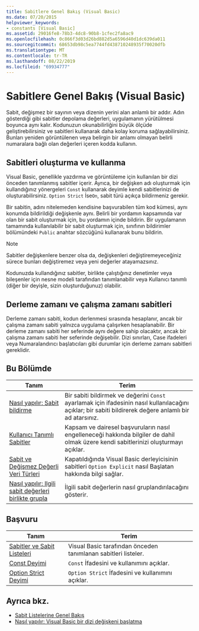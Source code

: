 ```yaml
---
title: Sabitlere Genel Bakış (Visual Basic)
ms.date: 07/20/2015
helpviewer_keywords:
- constants [Visual Basic]
ms.assetid: 29016fe8-78b3-4dc8-90b8-1cfec2fa8ac9
ms.openlocfilehash: 0c866f3d03d26bd882d5a6596d40d1dc639da011
ms.sourcegitcommit: 68653db98c5ea7744fd438710248935f70020dfb
ms.translationtype: MT
ms.contentlocale: tr-TR
ms.lasthandoff: 08/22/2019
ms.locfileid: "69934777"
---
```

# <a name="constants-overview-visual-basic"></a>Sabitlere Genel Bakış (Visual Basic)
Sabit, değişmez bir sayının veya dizenin yerini alan anlamlı bir addır. Adın gösterdiği gibi sabitler depolama değerleri, uygulamanın yürütülmesi boyunca aynı kalır. Kodunuzun okunabilirliğini büyük ölçüde geliştirebilirsiniz ve sabitleri kullanarak daha kolay koruma sağlayabilirsiniz. Bunları yeniden görüntülenen veya belirgin bir anlamı olmayan belirli numaralara bağlı olan değerleri içeren kodda kullanın.  
  
## <a name="how-to-create-and-use-constants"></a>Sabitleri oluşturma ve kullanma  
 Visual Basic, genellikle yazdırma ve görüntüleme için kullanılan bir dizi önceden tanımlanmış sabitler içerir. Ayrıca, bir değişken adı oluşturmak için kullandığınız yönergeleri `Const` kullanarak deyimle kendi sabitlerinizi de oluşturabilirsiniz. `Option Strict` İse`On`, sabit türü açıkça bildirmeniz gerekir.  
  
 Bir sabitin, adını nitelemeden kendisine başvurabilen tüm kod kümesi, aynı konumda bildirildiği değişkenle aynı. Belirli bir yordamın kapsamında var olan bir sabit oluşturmak için, bu yordamın içinde bildirin. Bir uygulamanın tamamında kullanılabilir bir sabit oluşturmak için, sınıfının bildirimler bölümündeki `Public` anahtar sözcüğünü kullanarak bunu bildirin.  
  
> [!NOTE]
> Sabitler değişkenlere benzer olsa da, değişkenleri değiştiremeyeceğiniz sürece bunları değiştiremez veya yeni değerler atayamazsınız.  
  
 Kodunuzda kullandığınız sabitler, birlikte çalıştığınız denetimler veya bileşenler için nesne modeli tarafından tanımlanabilir veya Kullanıcı tanımlı (diğer bir deyişle, sizin oluşturduğunuz) olabilir.  
  
## <a name="compile-time-and-run-time-constants"></a>Derleme zamanı ve çalışma zamanı sabitleri  
 Derleme zamanı sabiti, kodun derlenmesi sırasında hesaplanır, ancak bir çalışma zamanı sabiti yalnızca uygulama çalışırken hesaplanabilir. Bir derleme zamanı sabiti her seferinde aynı değere sahip olacaktır, ancak bir çalışma zamanı sabiti her seferinde değişebilir. Dizi sınırları, Case ifadeleri veya Numaralandırıcı başlatıcıları gibi durumlar için derleme zamanı sabitleri gereklidir.  
  
## <a name="in-this-section"></a>Bu Bölümde  
  
|Tanım|Terim|  
|---|---|  
|[Nasıl yapılır: Sabit bildirme](../../../../visual-basic/programming-guide/language-features/constants-enums/how-to-declare-a-constant.md)|Bir sabiti bildirmek ve değerini `Const` ayarlamak için ifadesinin nasıl kullanılacağını açıklar; bir sabiti bildirerek değere anlamlı bir ad atarsınız.|  
|[Kullanıcı Tanımlı Sabitler](../../../../visual-basic/programming-guide/language-features/constants-enums/user-defined-constants.md)|Kapsam ve dairesel başvuruların nasıl engelleneceği hakkında bilgiler de dahil olmak üzere kendi sabitlerinizi oluşturmayı açıklar.|  
|[Sabit ve Değişmez Değerli Veri Türleri](../../../../visual-basic/programming-guide/language-features/constants-enums/constant-and-literal-data-types.md)|Kapatıldığında Visual Basic derleyicisinin sabitleri `Option Explicit` nasıl Başlatan hakkında bilgi sağlar.|  
|[Nasıl yapılır: Ilgili sabit değerleri birlikte grupla](../../../../visual-basic/programming-guide/language-features/constants-enums/how-to-group-related-constant-values-together.md)|İlgili sabit değerlerin nasıl gruplandırılacağını gösterir.|  
  
## <a name="reference"></a>Başvuru  
  
|Tanım|Terim|  
|---|---|  
|[Sabitler ve Sabit Listeleri](../../../../visual-basic/language-reference/constants-and-enumerations.md)|Visual Basic tarafından önceden tanımlanan sabitleri listeler.|  
|[Const Deyimi](../../../../visual-basic/language-reference/statements/const-statement.md)|`Const` İfadesini ve kullanımını açıklar.|  
|[Option Strict Deyimi](../../../../visual-basic/language-reference/statements/option-strict-statement.md)|`Option Strict` İfadesini ve kullanımını açıklar.|  
  
## <a name="see-also"></a>Ayrıca bkz.

- [Sabit Listelerine Genel Bakış](../../../../visual-basic/programming-guide/language-features/constants-enums/enumerations-overview.md)
- [Nasıl yapılır: Visual Basic bir dizi değişkeni başlatma](../../../../visual-basic/programming-guide/language-features/arrays/how-to-initialize-an-array-variable.md)
